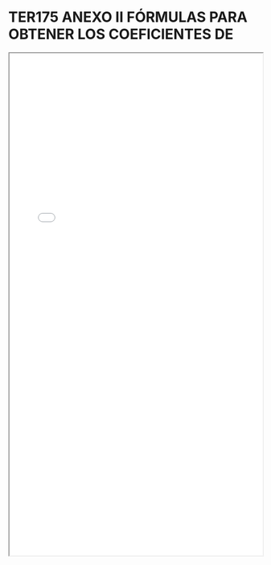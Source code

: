 # TER175 ANEXO II FÓRMULAS PARA OBTENER LOS COEFICIENTES DE

<iframe src="../TER175 ANEXO II FÓRMULAS PARA OBTENER LOS COEFICIENTES DE.pdf" width="100%" height="1000px"></iframe>
